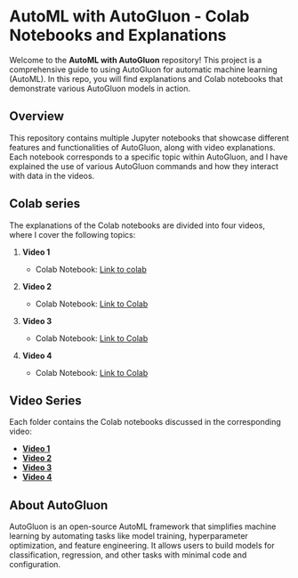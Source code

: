 # AutoML with AutoGluon - Colab Notebooks and Explanations

Welcome to the **AutoML with AutoGluon** repository! This project is a comprehensive guide to using AutoGluon for automatic machine learning (AutoML). In this repo, you will find explanations and Colab notebooks that demonstrate various AutoGluon models in action.

## Overview

This repository contains multiple Jupyter notebooks that showcase different features and functionalities of AutoGluon, along with video explanations. Each notebook corresponds to a specific topic within AutoGluon, and I have explained the use of various AutoGluon commands and how they interact with data in the videos.

## Colab series

The explanations of the Colab notebooks are divided into four videos, where I cover the following topics:

1. **Video 1**
   - Colab Notebook: [Link to colab](https://drive.google.com/drive/folders/1qZUAtnmxNw_cMOfzghf48R0Y1TeEg8Tk?usp=drive_link)

2. **Video 2**
   - Colab Notebook: [Link to Colab](https://drive.google.com/drive/folders/1rC5NdBs9vJVFYy-m002vCvRiAnVsAZh6?usp=drive_link)

3. **Video 3**
   - Colab Notebook: [Link to Colab](https://drive.google.com/drive/folders/1SaRUCb8WFWLsrz7GymYF62_2tO1OCRKu?usp=drive_link)

4. **Video 4**
   - Colab Notebook: [Link to Colab](https://drive.google.com/drive/folders/1zQ-JgYz4Yk-0VnCUavbnx5cz57n8ljHS?usp=drive_link)

##  Video Series

Each folder contains the Colab notebooks discussed in the corresponding video:

- **[Video 1](https://youtu.be/4bPc51q_v3A?si=k6RKlrWSWuKzYvJt)**
- **[Video 2](https://youtu.be/Z05fNdP-tXA?si=6leGwScHhBE3pcoh)**
- **[Video 3](https://youtu.be/Pc1mALbLysU)**
- **[Video 4](https://youtu.be/eSGnO8F33-w)**


## About AutoGluon

AutoGluon is an open-source AutoML framework that simplifies machine learning by automating tasks like model training, hyperparameter optimization, and feature engineering. It allows users to build models for classification, regression, and other tasks with minimal code and configuration.
